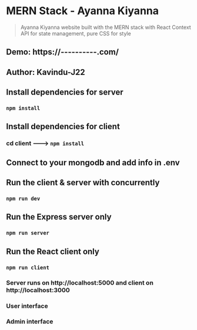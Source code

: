 # MERN Stack - Ayanna Kiyanna
> Ayanna Kiyanna website built with the MERN stack with React Context API for state management, pure CSS for style

## Demo: https://----------.com/

## Author: Kavindu-J22

## Install dependencies for server 
### `npm install`

## Install dependencies for client
### cd client ---> `npm install`

## Connect to your mongodb and add info in .env

## Run the client & server with concurrently
### `npm run dev`

## Run the Express server only
### `npm run server`

## Run the React client only
### `npm run client`

### Server runs on http://localhost:5000 and client on http://localhost:3000

### User interface 



### Admin interface 


